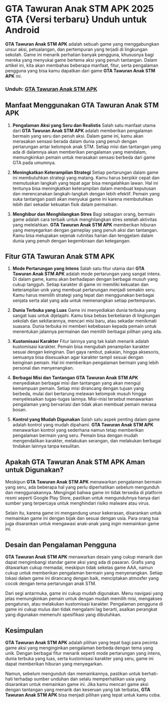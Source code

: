 # GTA Tawuran Anak STM APK 2025 GTA {Versi terbaru} Unduh untuk Android

**GTA Tawuran Anak STM APK** adalah sebuah game yang menggabungkan unsur aksi, petualangan, dan pertempuran yang terjadi di lingkungan sekolah. Game ini menarik perhatian banyak pengguna, khususnya bagi mereka yang menyukai game bertema aksi yang penuh tantangan. Dalam artikel ini, kita akan membahas beberapa manfaat, fitur, serta pengalaman pengguna yang bisa kamu dapatkan dari game **GTA Tawuran Anak STM APK** ini.

### Unduh: [GTA Tawuran Anak STM APK](https://tinyurl.com/4phstr28)

## **Manfaat Menggunakan GTA Tawuran Anak STM APK**

1. **Pengalaman Aksi yang Seru dan Realistis**
   Salah satu manfaat utama dari **GTA Tawuran Anak STM APK** adalah memberikan pengalaman bermain yang seru dan penuh aksi. Dalam game ini, kamu akan merasakan sensasi berada dalam dunia yang penuh dengan pertarungan antar kelompok anak STM. Setiap misi dan tantangan yang ada di dalamnya akan memberikan pengalaman yang mendalam, memungkinkan pemain untuk merasakan sensasi berbeda dari game GTA pada umumnya.

2. **Meningkatkan Keterampilan Strategi**
   Setiap pertarungan dalam game ini membutuhkan strategi yang matang. Kamu harus berpikir cepat dan memutuskan langkah yang tepat agar bisa mengalahkan lawan. Hal ini tentunya bisa meningkatkan keterampilan dalam membuat keputusan dan merencanakan langkah-langkah dengan lebih efektif. Pemain yang suka tantangan pasti akan menyukai game ini karena membutuhkan lebih dari sekadar kekuatan fisik dalam permainan.

3. **Menghibur dan Menghilangkan Stres**
   Bagi sebagian orang, bermain game adalah cara terbaik untuk menghilangkan stres setelah aktivitas yang melelahkan. **GTA Tawuran Anak STM APK** memberikan hiburan yang menyegarkan dengan gameplay yang penuh aksi dan tantangan. Kamu bisa melupakan sejenak rutinitas harian dan tenggelam dalam dunia yang penuh dengan kegembiraan dan ketegangan.

## **Fitur GTA Tawuran Anak STM APK**

1. **Mode Pertarungan yang Intens**
   Salah satu fitur utama dari **GTA Tawuran Anak STM APK** adalah mode pertarungan yang sangat intens. Di dalam game, kamu akan berhadapan dengan berbagai musuh yang cukup tangguh. Setiap karakter di game ini memiliki kekuatan dan keterampilan unik yang membuat pertarungan menjadi semakin seru. Kamu harus memilih strategi yang tepat dan menggunakan berbagai senjata serta alat yang ada untuk memenangkan setiap pertempuran.

2. **Dunia Terbuka yang Luas**
   Game ini menyediakan dunia terbuka yang sangat luas untuk dijelajahi. Kamu bisa bebas berkeliaran di lingkungan sekolah dan sekitarannya, mencari misi baru, atau sekadar menikmati suasana. Dunia terbuka ini memberi kebebasan kepada pemain untuk menentukan jalannya permainan dan memilih berbagai pilihan yang ada.

3. **Kustomisasi Karakter**
   Fitur lainnya yang tak kalah menarik adalah kustomisasi karakter. Pemain bisa mengubah penampilan karakter sesuai dengan keinginan. Dari gaya rambut, pakaian, hingga aksesoris, semuanya bisa disesuaikan agar karakter tampil sesuai dengan keinginan pemain. Hal ini memberikan pengalaman bermain yang lebih personal dan menyenangkan.

4. **Berbagai Misi dan Tantangan**
   **GTA Tawuran Anak STM APK** menyediakan berbagai misi dan tantangan yang akan menguji kemampuan pemain. Setiap misi dirancang dengan tujuan yang berbeda, mulai dari bertarung melawan kelompok musuh hingga menyelesaikan tugas-tugas lainnya. Misi-misi tersebut menawarkan pengalaman yang bervariasi dan tidak akan membuat pemain merasa bosan.

5. **Kontrol yang Mudah Digunakan**
   Salah satu aspek penting dalam game adalah kontrol yang mudah dipahami. **GTA Tawuran Anak STM APK** menawarkan kontrol yang sederhana namun tetap memberikan pengalaman bermain yang seru. Pemain bisa dengan mudah mengendalikan karakter, melakukan serangan, dan melakukan berbagai tindakan lainnya tanpa kesulitan.

## **Apakah GTA Tawuran Anak STM APK Aman untuk Digunakan?**

Meskipun **GTA Tawuran Anak STM APK** menawarkan pengalaman bermain yang seru, ada beberapa hal yang perlu diperhatikan sebelum mengunduh dan menggunakannya. Mengingat bahwa game ini tidak tersedia di platform resmi seperti Google Play Store, pastikan untuk mengunduhnya hanya dari sumber yang terpercaya untuk menghindari risiko malware atau virus.

Selain itu, karena game ini mengandung unsur kekerasan, disarankan untuk memainkan game ini dengan bijak dan sesuai dengan usia. Para orang tua juga disarankan untuk mengawasi anak-anak yang ingin memainkan game ini.

## **Desain dan Pengalaman Pengguna**

**GTA Tawuran Anak STM APK** menawarkan desain yang cukup menarik dan dapat mengimbangi standar game aksi yang ada di pasaran. Grafis yang ditawarkan cukup memadai, meskipun tidak sekelas game AAA, namun cukup untuk memberikan pengalaman bermain yang menyenangkan. Setiap lokasi dalam game ini dirancang dengan baik, menciptakan atmosfer yang cocok dengan tema pertarungan anak STM.

Dari segi antarmuka, game ini cukup mudah digunakan. Menu navigasi yang jelas memungkinkan pemain untuk dengan mudah memilih misi, mengakses pengaturan, atau melakukan kustomisasi karakter. Pengalaman pengguna di game ini cukup mulus dan tidak mengalami lag berarti, asalkan perangkat yang digunakan memenuhi spesifikasi yang dibutuhkan.

## **Kesimpulan**

**GTA Tawuran Anak STM APK** adalah pilihan yang tepat bagi para pecinta game aksi yang menginginkan pengalaman berbeda dengan tema yang unik. Dengan berbagai fitur menarik seperti mode pertarungan yang intens, dunia terbuka yang luas, serta kustomisasi karakter yang seru, game ini dapat memberikan hiburan yang menyegarkan. 

Namun, sebelum mengunduh dan memainkannya, pastikan untuk berhati-hati terhadap sumber unduhan dan selalu memperhatikan usia yang disarankan untuk memainkan game ini. Jika kamu mencari game aksi dengan tantangan yang menarik dan keseruan yang tak terbatas, **GTA Tawuran Anak STM APK** bisa menjadi pilihan yang tepat untuk kamu coba.
